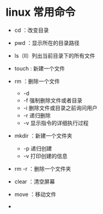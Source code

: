 # linux 常用命令

+ cd ：改变目录

+ pwd ：显示所在的目录路径

+ ls（ll）列出当前目录下的所有文件

+ touch : 新建一个文件

+ rm ：删除一个文件
  + -d
  + -f 强制删除文件或者目录
  + -i 删除文件或目录之前询问用户
  + -r 递归删除
  + -v 显示指令的详细执行过程

+ mkdir ：新建一个文件夹
  + -p 递归创建
  + -v 打印创建的信息

+ rm -r ：删除一个文件夹

+ clear ：清空屏幕

+ move ：移动文件

+
